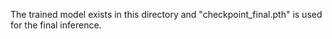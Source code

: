 The trained model exists in this directory and "checkpoint_final.pth" is used for the final inference.
